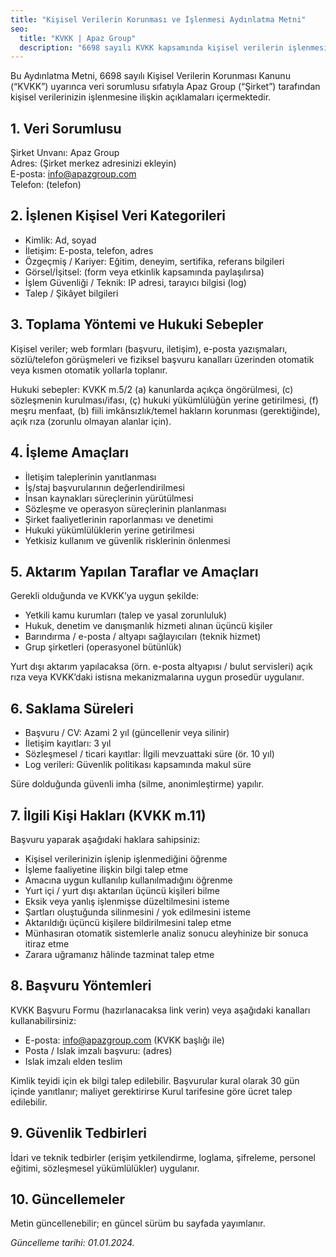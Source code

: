 ```yaml
---
title: "Kişisel Verilerin Korunması ve İşlenmesi Aydınlatma Metni"
seo:
  title: "KVKK | Apaz Group"
  description: "6698 sayılı KVKK kapsamında kişisel verilerin işlenmesi ve haklara ilişkin aydınlatma metni."
---
```


Bu Aydınlatma Metni, 6698 sayılı Kişisel Verilerin Korunması Kanunu (“KVKK”) uyarınca veri sorumlusu sıfatıyla Apaz Group (“Şirket”) tarafından kişisel verilerinizin işlenmesine ilişkin açıklamaları içermektedir.

## 1. Veri Sorumlusu
Şirket Unvanı: Apaz Group  
Adres: (Şirket merkez adresinizi ekleyin)  
E-posta: info@apazgroup.com  
Telefon: (telefon)

## 2. İşlenen Kişisel Veri Kategorileri
- Kimlik: Ad, soyad
- İletişim: E-posta, telefon, adres
- Özgeçmiş / Kariyer: Eğitim, deneyim, sertifika, referans bilgileri
- Görsel/İşitsel: (form veya etkinlik kapsamında paylaşılırsa)
- İşlem Güvenliği / Teknik: IP adresi, tarayıcı bilgisi (log)
- Talep / Şikâyet bilgileri

## 3. Toplama Yöntemi ve Hukuki Sebepler
Kişisel veriler; web formları (başvuru, iletişim), e-posta yazışmaları, sözlü/telefon görüşmeleri ve fiziksel başvuru kanalları üzerinden otomatik veya kısmen otomatik yollarla toplanır.

Hukuki sebepler: KVKK m.5/2 (a) kanunlarda açıkça öngörülmesi, (c) sözleşmenin kurulması/ifası, (ç) hukuki yükümlülüğün yerine getirilmesi, (f) meşru menfaat, (b) fiili imkânsızlık/temel hakların korunması (gerektiğinde), açık rıza (zorunlu olmayan alanlar için).

## 4. İşleme Amaçları
- İletişim taleplerinin yanıtlanması
- İş/staj başvurularının değerlendirilmesi
- İnsan kaynakları süreçlerinin yürütülmesi
- Sözleşme ve operasyon süreçlerinin planlanması
- Şirket faaliyetlerinin raporlanması ve denetimi
- Hukuki yükümlülüklerin yerine getirilmesi
- Yetkisiz kullanım ve güvenlik risklerinin önlenmesi

## 5. Aktarım Yapılan Taraflar ve Amaçları
Gerekli olduğunda ve KVKK’ya uygun şekilde:

- Yetkili kamu kurumları (talep ve yasal zorunluluk)
- Hukuk, denetim ve danışmanlık hizmeti alınan üçüncü kişiler
- Barındırma / e-posta / altyapı sağlayıcıları (teknik hizmet)
- Grup şirketleri (operasyonel bütünlük)

Yurt dışı aktarım yapılacaksa (örn. e-posta altyapısı / bulut servisleri) açık rıza veya KVKK’daki istisna mekanizmalarına uygun prosedür uygulanır.

## 6. Saklama Süreleri
- Başvuru / CV: Azami 2 yıl (güncellenir veya silinir)
- İletişim kayıtları: 3 yıl
- Sözleşmesel / ticari kayıtlar: İlgili mevzuattaki süre (ör. 10 yıl)
- Log verileri: Güvenlik politikası kapsamında makul süre

Süre dolduğunda güvenli imha (silme, anonimleştirme) yapılır.

## 7. İlgili Kişi Hakları (KVKK m.11)
Başvuru yaparak aşağıdaki haklara sahipsiniz:

- Kişisel verilerinizin işlenip işlenmediğini öğrenme
- İşleme faaliyetine ilişkin bilgi talep etme
- Amacına uygun kullanılıp kullanılmadığını öğrenme
- Yurt içi / yurt dışı aktarılan üçüncü kişileri bilme
- Eksik veya yanlış işlenmişse düzeltilmesini isteme
- Şartları oluştuğunda silinmesini / yok edilmesini isteme
- Aktarıldığı üçüncü kişilere bildirilmesini talep etme
- Münhasıran otomatik sistemlerle analiz sonucu aleyhinize bir sonuca itiraz etme
- Zarara uğramanız hâlinde tazminat talep etme

## 8. Başvuru Yöntemleri
KVKK Başvuru Formu (hazırlanacaksa link verin) veya aşağıdaki kanalları kullanabilirsiniz:

- E-posta: info@apazgroup.com (KVKK başlığı ile)
- Posta / Islak imzalı başvuru: (adres)
- Islak imzalı elden teslim

Kimlik teyidi için ek bilgi talep edilebilir. Başvurular kural olarak 30 gün içinde yanıtlanır; maliyet gerektirirse Kurul tarifesine göre ücret talep edilebilir.

## 9. Güvenlik Tedbirleri
İdari ve teknik tedbirler (erişim yetkilendirme, loglama, şifreleme, personel eğitimi, sözleşmesel yükümlülükler) uygulanır.

## 10. Güncellemeler
Metin güncellenebilir; en güncel sürüm bu sayfada yayımlanır.

_Güncelleme tarihi: 01.01.2024._

